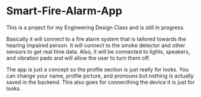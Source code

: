 # Smart-Fire-Alarm-App

This is a project for my Engineering Design Class and is still in progress.

Basically it will connect to a fire alarm system that is tailored towards the hearing impaired person. It will connect to the smoke detector and other sensors to get real time data. Also, it will be connected to lights, speakers, and vibration pads and will allow the user to turn them off. 

The app is just a concept so the profile section is just really for looks. You can change your name, profile picture, and pronouns but nothing is actually saved in the backend. This also goes for connecthing the device it is just for looks. 
